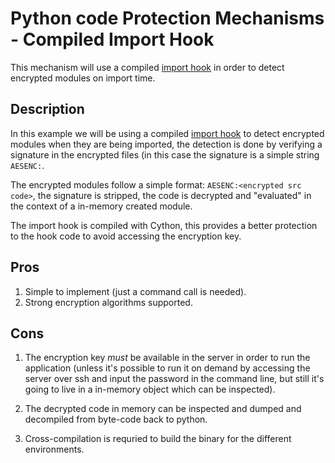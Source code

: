 # Python code Protection Mechanisms - Compiled Import Hook

This mechanism will use a compiled [import hook](https://www.python.org/dev/peps/pep-0302/)
in order to detect encrypted modules on import time.


## Description

In this example we will be using a compiled [import hook](https://www.python.org/dev/peps/pep-0302/)
to detect encrypted modules when they are being imported, the detection is done
by verifying a signature in the encrypted files (in this case the signature is
a simple string ``AESENC:``.

The encrypted modules follow a simple format: ``AESENC:<encrypted src code>``,
the signature is stripped, the code is decrypted and "evaluated" in the context
of a in-memory created module.

The import hook is compiled with Cython, this provides a better protection to
the hook code to avoid accessing the encryption key.

## Pros

1. Simple to implement (just a command call is needed).
2. Strong encryption algorithms supported.

## Cons

1. The encryption key *must* be available in the server in order to run the
   application (unless it's possible to run it on demand by accessing the
   server over ssh and input the password in the command line, but still it's
   going to live in a in-memory object which can be inspected).

2. The decrypted code in memory can be inspected and dumped and decompiled from
   byte-code back to python.

3. Cross-compilation is requried to build the binary for the different
   environments.
